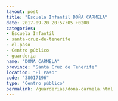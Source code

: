```yaml
---
layout: post
title: "Escuela Infantil DOÑA CARMELA"
date: 2017-09-20 20:57:05 +0200
categories:
- Escuela Infantil
- santa-cruz-de-tenerife
- el-paso
- Centro público
- guarderia
name: "DOÑA CARMELA"
province: "Santa Cruz de Tenerife"
location: "El Paso"
code: "38017196"
type: "Centro público"
permalink: /guarderias/dona-carmela.html
---
```


